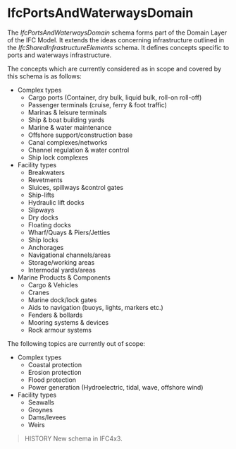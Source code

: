 IfcPortsAndWaterwaysDomain
==========================

The _IfcPortsAndWaterwaysDomain_ schema forms part of the Domain Layer of the IFC Model. It extends the ideas concerning infrastructure outlined in the _IfcSharedInfrastructureElements_ schema. It defines concepts specific to ports and waterways infrastructure.

The concepts which are currently considered as in scope and covered by this schema is as follows:

* Complex types
    * Cargo ports (Container, dry bulk, liquid bulk, roll-on roll-off)
    * Passenger terminals (cruise, ferry & foot traffic)
    * Marinas & leisure terminals
    * Ship & boat building yards
    * Marine & water maintenance
    * Offshore support/construction base
    * Canal complexes/networks
    * Channel regulation & water control
    * Ship lock complexes
* Facility types
    * Breakwaters
    * Revetments
    * Sluices, spillways &control gates
    * Ship-lifts
    * Hydraulic lift docks
    * Slipways
    * Dry docks
    * Floating docks
    * Wharf/Quays & Piers/Jetties
    * Ship locks
    * Anchorages
    * Navigational channels/areas
    * Storage/working areas
    * Intermodal yards/areas
* Marine Products & Components
    * Cargo & Vehicles
    * Cranes
    * Marine dock/lock gates
    * Aids to navigation (buoys, lights, markers etc.)
    * Fenders & bollards
    * Mooring systems & devices
    * Rock armour systems

The following topics are currently out of scope:
* Complex types
    * Coastal protection
    * Erosion protection
    * Flood protection
    * Power generation (Hydroelectric, tidal, wave, offshore wind)
* Facility types
    * Seawalls
    * Groynes
    * Dams/levees
    * Weirs

> HISTORY  New schema in IFC4x3.
